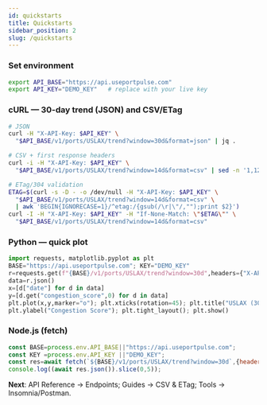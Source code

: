 ```yaml
---
id: quickstarts
title: Quickstarts
sidebar_position: 2
slug: /quickstarts
---
```


### Set environment
~~~bash
export API_BASE="https://api.useportpulse.com"
export API_KEY="DEMO_KEY"   # replace with your live key
~~~

### cURL — 30-day trend (JSON) and CSV/ETag
~~~bash
# JSON
curl -H "X-API-Key: $API_KEY" \
  "$API_BASE/v1/ports/USLAX/trend?window=30d&format=json" | jq .

# CSV + first response headers
curl -i -H "X-API-Key: $API_KEY" \
  "$API_BASE/v1/ports/USLAX/trend?window=14d&format=csv" | sed -n '1,12p'

# ETag/304 validation
ETAG=$(curl -s -D - -o /dev/null -H "X-API-Key: $API_KEY" \
  "$API_BASE/v1/ports/USLAX/trend?window=14d&format=csv" \
  | awk 'BEGIN{IGNORECASE=1}/^etag:/{gsub(/\r|\"/,"");print $2}')
curl -I -H "X-API-Key: $API_KEY" -H "If-None-Match: \"$ETAG\"" \
  "$API_BASE/v1/ports/USLAX/trend?window=14d&format=csv"
~~~

### Python — quick plot
~~~python
import requests, matplotlib.pyplot as plt
BASE="https://api.useportpulse.com"; KEY="DEMO_KEY"
r=requests.get(f"{BASE}/v1/ports/USLAX/trend?window=30d",headers={"X-API-Key":KEY})
data=r.json()
x=[d["date"] for d in data]
y=[d.get("congestion_score",0) for d in data]
plt.plot(x,y,marker="o"); plt.xticks(rotation=45); plt.title("USLAX (30d)")
plt.ylabel("Congestion Score"); plt.tight_layout(); plt.show()
~~~

### Node.js (fetch)
~~~js
const BASE=process.env.API_BASE||"https://api.useportpulse.com";
const KEY =process.env.API_KEY ||"DEMO_KEY";
const res=await fetch(`${BASE}/v1/ports/USLAX/trend?window=30d`,{headers:{'X-API-Key':KEY&#125;&#125;);
console.log((await res.json()).slice(0,5));
~~~

**Next**: API Reference → Endpoints; Guides → CSV & ETag; Tools → Insomnia/Postman.
